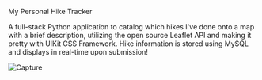 
My Personal Hike Tracker

A full-stack Python application to catalog which hikes I've done onto a map with a brief description, utilizing the open source Leaflet API and making it pretty with UIKit CSS Framework. Hike information is stored using MySQL and displays in real-time upon submission!

![Capture](https://user-images.githubusercontent.com/71684040/154793709-dfafcbe3-6864-43d7-9a2f-17766c43a4fe.PNG)
